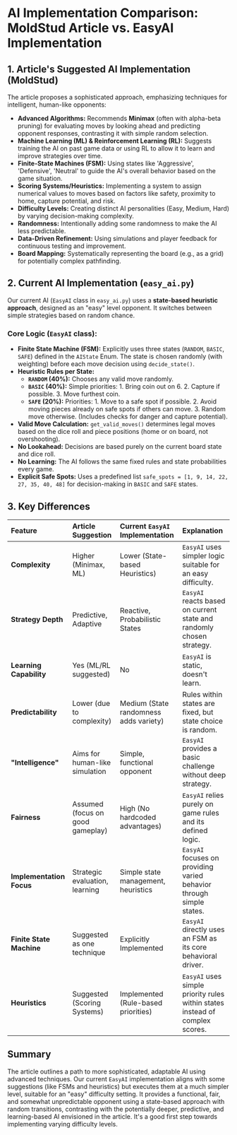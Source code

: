 # AI Implementation Comparison: MoldStud Article vs. EasyAI Implementation

## 1. Article's Suggested AI Implementation (MoldStud)

The article proposes a sophisticated approach, emphasizing techniques for intelligent, human-like opponents:

*   **Advanced Algorithms:** Recommends **Minimax** (often with alpha-beta pruning) for evaluating moves by looking ahead and predicting opponent responses, contrasting it with simple random selection.
*   **Machine Learning (ML) & Reinforcement Learning (RL):** Suggests training the AI on past game data or using RL to allow it to learn and improve strategies over time.
*   **Finite-State Machines (FSM):** Using states like 'Aggressive', 'Defensive', 'Neutral' to guide the AI's overall behavior based on the game situation.
*   **Scoring Systems/Heuristics:** Implementing a system to assign numerical values to moves based on factors like safety, proximity to home, capture potential, and risk.
*   **Difficulty Levels:** Creating distinct AI personalities (Easy, Medium, Hard) by varying decision-making complexity.
*   **Randomness:** Intentionally adding some randomness to make the AI less predictable.
*   **Data-Driven Refinement:** Using simulations and player feedback for continuous testing and improvement.
*   **Board Mapping:** Systematically representing the board (e.g., as a grid) for potentially complex pathfinding.

## 2. Current AI Implementation (`easy_ai.py`)

Our current AI (`EasyAI` class in `easy_ai.py`) uses a **state-based heuristic approach**, designed as an "easy" level opponent. It switches between simple strategies based on random chance.

### Core Logic (`EasyAI` class):
*   **Finite State Machine (FSM):** Explicitly uses three states (`RANDOM`, `BASIC`, `SAFE`) defined in the `AIState` Enum. The state is chosen randomly (with weighting) before each move decision using `decide_state()`.
*   **Heuristic Rules per State:**
    *   **`RANDOM` (40%):** Chooses any valid move randomly.
    *   **`BASIC` (40%):** Simple priorities: 1. Bring coin out on 6. 2. Capture if possible. 3. Move furthest coin.
    *   **`SAFE` (20%):** Priorities: 1. Move to a safe spot if possible. 2. Avoid moving pieces already on safe spots if others can move. 3. Random move otherwise. (Includes checks for danger and capture potential).
*   **Valid Move Calculation:** `get_valid_moves()` determines legal moves based on the dice roll and piece positions (home or on board, not overshooting).
*   **No Lookahead:** Decisions are based purely on the current board state and dice roll.
*   **No Learning:** The AI follows the same fixed rules and state probabilities every game.
*   **Explicit Safe Spots:** Uses a predefined list `safe_spots = [1, 9, 14, 22, 27, 35, 40, 48]` for decision-making in `BASIC` and `SAFE` states.

## 3. Key Differences

| Feature                 | Article Suggestion                     | Current `EasyAI` Implementation        | Explanation                                                                 |
| :---------------------- | :------------------------------------- | :------------------------------------- | :-------------------------------------------------------------------------- |
| **Complexity**          | Higher (Minimax, ML)                   | Lower (State-based Heuristics)         | `EasyAI` uses simpler logic suitable for an easy difficulty.                |
| **Strategy Depth**      | Predictive, Adaptive                   | Reactive, Probabilistic States         | `EasyAI` reacts based on current state and randomly chosen strategy.        |
| **Learning Capability** | Yes (ML/RL suggested)                  | No                                     | `EasyAI` is static, doesn't learn.                                          |
| **Predictability**      | Lower (due to complexity)              | Medium (State randomness adds variety) | Rules within states are fixed, but state choice is random.                  |
| **"Intelligence"**      | Aims for human-like simulation         | Simple, functional opponent            | `EasyAI` provides a basic challenge without deep strategy.                  |
| **Fairness**            | Assumed (focus on good gameplay)       | High (No hardcoded advantages)         | `EasyAI` relies purely on game rules and its defined logic.                 |
| **Implementation Focus**| Strategic evaluation, learning         | Simple state management, heuristics    | `EasyAI` focuses on providing varied behavior through simple states.        |
| **Finite State Machine**| Suggested as one technique             | Explicitly Implemented                 | `EasyAI` directly uses an FSM as its core behavioral driver.                |
| **Heuristics**          | Suggested (Scoring Systems)            | Implemented (Rule-based priorities)    | `EasyAI` uses simple priority rules within states instead of complex scores. |

## Summary

The article outlines a path to more sophisticated, adaptable AI using advanced techniques. Our current `EasyAI` implementation aligns with some suggestions (like FSMs and heuristics) but executes them at a much simpler level, suitable for an "easy" difficulty setting. It provides a functional, fair, and somewhat unpredictable opponent using a state-based approach with random transitions, contrasting with the potentially deeper, predictive, and learning-based AI envisioned in the article. It's a good first step towards implementing varying difficulty levels.
